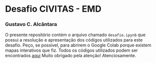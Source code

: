 # Desafio CIVITAS - EMD
### Gustavo C. Alcântara

O presente repositório contém o arquivo chamado `desafio.ipynb` que possui a resolução e apresentação dos códigos utilizados para este desafio. Peço, se possível, para abrirem o Google Colab porque existem mapas interativos que fiz.
Todos os códigos utilizados podem ser encontrados [aqui](https://console.cloud.google.com/bigquery?sq=30984071736:74856d5bbbfa439f842cb3df444f646c)
Muito obrigado pela atenção! 
Atenciosamente. 

